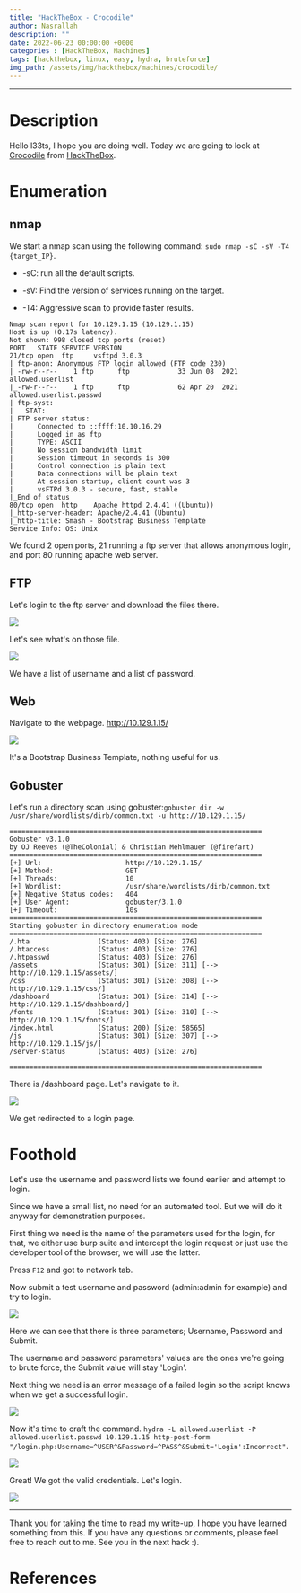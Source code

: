 ```yaml
---
title: "HackTheBox - Crocodile"
author: Nasrallah
description: ""
date: 2022-06-23 00:00:00 +0000
categories : [HackTheBox, Machines]
tags: [hackthebox, linux, easy, hydra, bruteforce]
img_path: /assets/img/hackthebox/machines/crocodile/
---
```


<div align="center"> <script src="https://www.hackthebox.eu/badge/565048"></script> </div>

---


# **Description**

Hello l33ts, I hope you are doing well. Today we are going to look at [Crocodile](https://app.hackthebox.com/starting-point?tier=1) from [HackTheBox](https://www.hackthebox.com).

# **Enumeration**

## nmap

We start a nmap scan using the following command: `sudo nmap -sC -sV -T4 {target_IP}`.

- -sC: run all the default scripts.

- -sV: Find the version of services running on the target.

- -T4: Aggressive scan to provide faster results.

```terminal
Nmap scan report for 10.129.1.15 (10.129.1.15)
Host is up (0.17s latency).
Not shown: 998 closed tcp ports (reset)
PORT   STATE SERVICE VERSION
21/tcp open  ftp     vsftpd 3.0.3
| ftp-anon: Anonymous FTP login allowed (FTP code 230)
| -rw-r--r--    1 ftp      ftp            33 Jun 08  2021 allowed.userlist
|_-rw-r--r--    1 ftp      ftp            62 Apr 20  2021 allowed.userlist.passwd
| ftp-syst: 
|   STAT: 
| FTP server status:
|      Connected to ::ffff:10.10.16.29
|      Logged in as ftp
|      TYPE: ASCII
|      No session bandwidth limit
|      Session timeout in seconds is 300
|      Control connection is plain text
|      Data connections will be plain text
|      At session startup, client count was 3
|      vsFTPd 3.0.3 - secure, fast, stable
|_End of status
80/tcp open  http    Apache httpd 2.4.41 ((Ubuntu))
|_http-server-header: Apache/2.4.41 (Ubuntu)
|_http-title: Smash - Bootstrap Business Template
Service Info: OS: Unix
```

We found 2 open ports, 21 running a ftp server that allows anonymous login, and port 80 running apache web server.

## FTP

Let's login to the ftp server and download the files there.

![](1.png)

Let's see what's on those file.

![](2.png)

We have a list of username and a list of password.

## Web

Navigate to the webpage. http://10.129.1.15/

![](3.png)

It's a Bootstrap Business Template, nothing useful for us.

## Gobuster

Let's run a directory scan using gobuster:`gobuster dir -w /usr/share/wordlists/dirb/common.txt -u http://10.129.1.15/`

```terminal
===============================================================
Gobuster v3.1.0
by OJ Reeves (@TheColonial) & Christian Mehlmauer (@firefart)
===============================================================
[+] Url:                     http://10.129.1.15/
[+] Method:                  GET
[+] Threads:                 10
[+] Wordlist:                /usr/share/wordlists/dirb/common.txt
[+] Negative Status codes:   404
[+] User Agent:              gobuster/3.1.0
[+] Timeout:                 10s
===============================================================
Starting gobuster in directory enumeration mode
===============================================================
/.hta                 (Status: 403) [Size: 276]
/.htaccess            (Status: 403) [Size: 276]
/.htpasswd            (Status: 403) [Size: 276]
/assets               (Status: 301) [Size: 311] [--> http://10.129.1.15/assets/]
/css                  (Status: 301) [Size: 308] [--> http://10.129.1.15/css/]   
/dashboard            (Status: 301) [Size: 314] [--> http://10.129.1.15/dashboard/]
/fonts                (Status: 301) [Size: 310] [--> http://10.129.1.15/fonts/]    
/index.html           (Status: 200) [Size: 58565]                                  
/js                   (Status: 301) [Size: 307] [--> http://10.129.1.15/js/]       
/server-status        (Status: 403) [Size: 276]                                    
                                                                                   
===============================================================
```

There is /dashboard page. Let's navigate to it.

![](4.png)

We get redirected to a login page.

# **Foothold**

Let's use the username and password lists we found earlier and attempt to login.

Since we have a small list, no need for an automated tool. But we will do it anyway for demonstration purposes. 

First thing we need is the name of the parameters used for the login, for that, we either use burp suite and intercept the login request or just use the developer tool of the browser, we will use the latter.

Press `F12` and got to network tab. 

Now submit a test username and password (admin:admin for example) and try to login.

![](7.png)

Here we can see that there is three parameters; Username, Password and Submit.

The username and password parameters' values are the ones we're going to brute force, the Submit value will stay 'Login'.

Next thing we need is an error message of a failed login so the script knows when we get a successful login.

![](5.png)

Now it's time to craft the command. `hydra -L allowed.userlist -P allowed.userlist.passwd 10.129.1.15 http-post-form "/login.php:Username=^USER^&Password=^PASS^&Submit='Login':Incorrect"`.

![](8.png)

Great! We got the valid credentials. Let's login.

![](6.png)

---

Thank you for taking the time to read my write-up, I hope you have learned something from this. If you have any questions or comments, please feel free to reach out to me. See you in the next hack :).

# References
